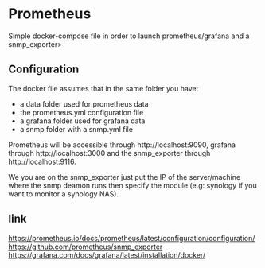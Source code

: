 # Prometheus
Simple docker-compose file in order to launch prometheus/grafana and a snmp_exporter>

## Configuration
The docker file assumes that in the same folder you have:
- a data folder used for prometheus data
- the prometheus.yml configuration file
- a grafana folder used for grafana data
- a snmp folder with a snmp.yml file

Prometheus will be accessible through http://localhost:9090, grafana through http://localhost:3000
and the snmp_exporter through http://localhost:9116.

We you are on the snmp_exporter just put the IP of the server/machine where the snmp deamon runs then
specify the module (e.g: synology if you want to monitor a synology NAS).

## link
https://prometheus.io/docs/prometheus/latest/configuration/configuration/  
https://github.com/prometheus/snmp_exporter  
https://grafana.com/docs/grafana/latest/installation/docker/
